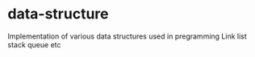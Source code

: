# data-structure

Implementation of various data structures used in pregramming
Link list
stack
queue etc
